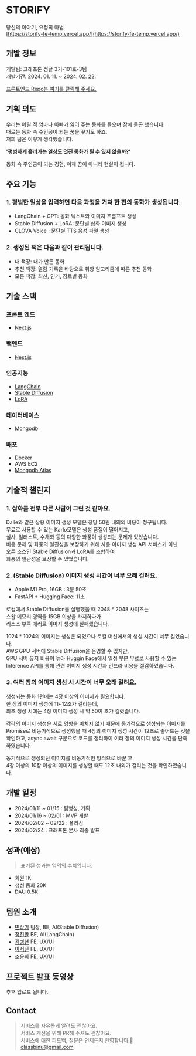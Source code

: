 # STORIFY
당신의 이야기, 요정의 마법  
[https://storify-fe-temp.vercel.app/](https://storify-fe-temp.vercel.app/)

## 개발 정보  
개발팀: 크래프톤 정글 3기-101호-3팀  
개발기간: 2024. 01. 11. ~ 2024. 02. 22.  

[프론트엔드 Repo는 여기를 클릭해 주세요.](https://github.com/classbinu/storify-fe)  

## 기획 의도
우리는 어릴 적 엄마나 아빠가 읽어 주는 동화를 들으며 잠에 들곤 했습니다.  
때로는 동화 속 주인공이 되는 꿈을 꾸기도 하죠.  
저희 팀은 이렇게 생각했습니다.  

**'평범하게 흘러가는 일상도 멋진 동화가 될 수 있지 않을까?'**  

동화 속 주인공이 되는 경험, 이제 꿈이 아니라 현실이 됩니다.


## 주요 기능
### 1. 평범한 일상을 입력하면 다음 과정을 거쳐 한 편의 동화가 생성됩니다.
- LangChain + GPT: 동화 텍스트와 이미지 프롬프트 생성
- Stable Diffusion + LoRA: 문단별 삽화 이미지 생성
- CLOVA Voice : 문단별 TTS 음성 파일 생성

### 2. 생성된 책은 다음과 같이 관리됩니다.
- 내 책장: 내가 만든 동화
- 추천 책장: 열람 기록을 바탕으로 취향 알고리즘에 따른 추천 동화
- 모든 책장: 최신, 인기, 장르별 동화

## 기술 스택
### 프론트 엔드
- [Next.js](https://nextjs.org/)

### 백엔드
- [Nest.js](https://nestjs.com/)

### 인공지능
- [LangChain](https://www.langchain.com/)
- [Stable Diffusion](https://stability.ai/)
- [LoRA](https://huggingface.co/artificialguybr/CuteCartoonRedmond-V2)

### 데이터베이스
- [Mongodb](https://www.mongodb.com/ko-kr)

### 배포
- Docker
- AWS EC2
- [Mongodb Atlas](https://www.mongodb.com/ko-kr/cloud/atlas/lp/try4)


## 기술적 챌린지
### 1. 삽화를 전부 다른 사람이 그린 것 같아요.
Dalle와 같은 상용 이미지 생성 모델은 장당 50원 내외의 비용이 청구됩니다.  
무료로 사용할 수 있는 Karlo모델은 생성 품질이 떨어지고,  
실사, 일러스트, 수채화 등의 다양한 화풍이 생성되는 문제가 있었습니다.  
비용 문제 및 화풍의 일관성을 보장하기 위해 사용 이미지 생성 API 서비스가 아닌  
오픈 소스인 Stable Diffusion과 LoRA를 조합하여  
화풍의 일관성을 보장할 수 있었습니다.

### 2. (Stable Diffusion) 이미지 생성 시간이 너무 오래 걸려요.
- Apple M1 Pro, 16GB : 3분 50초
- FastAPI + Hugging Face: 11초

로컬에서 Stable Diffusion을 실행했을 때 2048 * 2048 사이즈는  
스왑 메모리 영역을 15GB 이상을 차지하다가  
리소스 부족 에러로 이미지 생성에 실패했습니다.

1024 * 1024의 이미지는 생성은 되었으나 로컬 머신에서의 생성 시간이 너무 길었습니다.  
AWS GPU 서버에 Stable Diffusion을 운영할 수 있지만,  
GPU 서버 유지 비용이 높아 Huggin Face에서 일정 부분 무료로 사용할 수 있는  
Inference API를 통해 관련 이미지 생성 시간과 인프라 비용을 절감하였습니다.

### 3. 여러 장의 이미지 생성 시 시간이 너무 오래 걸려요.
생성되는 동화 1편에는 4장 이상의 이미지가 필요합니다.  
한 장의 이미지 생성에 11~12초가 걸리는데,  
최초 생성 시에는 4장 이미지 생성 시 약 50여 초가 걸렸습니다.

각각의 이미지 생성은 서로 영향을 미치지 않기 때문에 동기적으로 생성되는 이미지를 Promise로 비동기적으로 생성했을 때 4장의 이미지 생성 시간이 12초로 줄어드는 것을 확인하고, async await 구문으로 코드를 정리하여 여러 장의 이미지 생성 시간을 단축하였습니다.  

동기적으로 생성되던 이미지를 비동기적인 방식으로 바꾼 후  
4장 이상의 10장 이상의 이미지를 생성할 때도 12초 내외가 걸리는 것을 확인하였습니다.

## 개발 일정
- 2024/01/11 ~ 01/15 : 팀형성, 기획
- 2024/01/16 ~ 02/01 : MVP 개발
- 2024/02/02 ~ 02/22 : 폴리싱
- 2024/02/24 : 크래프톤 본사 최종 발표


## 성과(예상)
> 표기된 성과는 임의의 수치입니다.
- 회원 1K
- 생성 동화 20K
- DAU 0.5K


## 팀원 소개
- [민상기](https://github.com/classbinu) 팀장, BE, AI(Stable Diffusion)  
- [정진환](https://github.com/JinJung0101) BE, AI(LangChain)  
- [김병현](https://github.com/sirloinbh) FE, UX/UI  
- [이서진](https://github.com/metamong-Hi) FE, UX/UI  
- [조윤희](https://github.com/y0c0y) FE, UX/UI  


## 프로젝트 발표 동영상
추후 업로드 됩니다.

## Contact
> 서비스를 자유롭게 알려도 괜찮아요.  
> 서비스 개선을 위해 PR해 주셔도 괜찮아요.  
> 서비스에 대한 피드백, 질문은 언제든지 환영합니다.🥳  
classbinu@gmail.com
